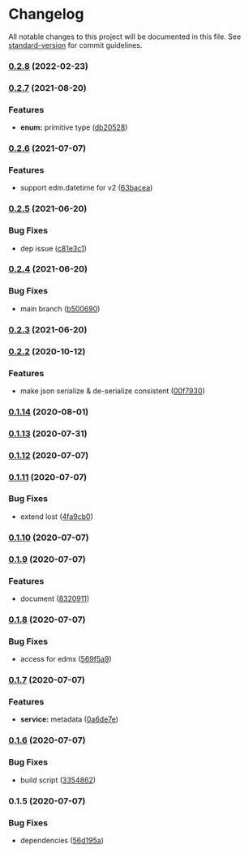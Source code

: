 # Changelog

All notable changes to this project will be documented in this file. See [standard-version](https://github.com/conventional-changelog/standard-version) for commit guidelines.

### [0.2.8](https://github.com/Soontao/odata-v4-metadata/compare/v0.2.7...v0.2.8) (2022-02-23)

### [0.2.7](https://github.com/Soontao/odata-v4-metadata/compare/v0.2.6...v0.2.7) (2021-08-20)


### Features

* **enum:** primitive type ([db20528](https://github.com/Soontao/odata-v4-metadata/commit/db20528d66c6633a871558bb9fab5bb54c48c050))

### [0.2.6](https://github.com/Soontao/odata-v4-metadata/compare/v0.2.5...v0.2.6) (2021-07-07)


### Features

* support edm.datetime for v2 ([63bacea](https://github.com/Soontao/odata-v4-metadata/commit/63bacea7bcedf6b336cf9a06e7340f0882b787a3))

### [0.2.5](https://github.com/Soontao/odata-v4-metadata/compare/v0.2.4...v0.2.5) (2021-06-20)


### Bug Fixes

* dep issue ([c81e3c1](https://github.com/Soontao/odata-v4-metadata/commit/c81e3c1d413c26b39dee829b2ea62694e55d343e))

### [0.2.4](https://github.com/Soontao/odata-v4-metadata/compare/v0.2.3...v0.2.4) (2021-06-20)


### Bug Fixes

* main branch ([b500690](https://github.com/Soontao/odata-v4-metadata/commit/b5006906b05e08154ed458eeda4572bce1964671))

### [0.2.3](https://github.com/Soontao/odata-v4-metadata/compare/v0.2.2...v0.2.3) (2021-06-20)

### [0.2.2](https://github.com/Soontao/odata-v4-metadata/compare/v0.1.14...v0.2.2) (2020-10-12)


### Features

* make json serialize & de-serialize consistent ([00f7930](https://github.com/Soontao/odata-v4-metadata/commit/00f7930e99776ca8dbd895d2f2ae9996f0ed6c32))

### [0.1.14](https://github.com/Soontao/odata-v4-metadata/compare/v0.1.13...v0.1.14) (2020-08-01)

### [0.1.13](https://github.com/Soontao/odata-v4-metadata/compare/v0.1.12...v0.1.13) (2020-07-31)

### [0.1.12](https://github.com/Soontao/odata-v4-metadata/compare/v0.1.11...v0.1.12) (2020-07-07)

### [0.1.11](https://github.com/Soontao/odata-v4-metadata/compare/v0.1.10...v0.1.11) (2020-07-07)


### Bug Fixes

* extend lost ([4fa9cb0](https://github.com/Soontao/odata-v4-metadata/commit/4fa9cb0861c74fa0eca53b783f5555245b794d61))

### [0.1.10](https://github.com/Soontao/odata-v4-metadata/compare/v0.1.9...v0.1.10) (2020-07-07)

### [0.1.9](https://github.com/Soontao/odata-v4-metadata/compare/v0.1.8...v0.1.9) (2020-07-07)


### Features

* document ([8320911](https://github.com/Soontao/odata-v4-metadata/commit/8320911d4c082ae0acf775cb0bdb403a327e9889))

### [0.1.8](https://github.com/Soontao/odata-v4-metadata/compare/v0.1.7...v0.1.8) (2020-07-07)


### Bug Fixes

* access for edmx ([569f5a9](https://github.com/Soontao/odata-v4-metadata/commit/569f5a9bbf6e7d9386f981fdeaccc0af575084bd))

### [0.1.7](https://github.com/Soontao/odata-v4-metadata/compare/v0.1.6...v0.1.7) (2020-07-07)


### Features

* **service:** metadata ([0a6de7e](https://github.com/Soontao/odata-v4-metadata/commit/0a6de7e7b8f376c40866919785afa1a2cc933495))

### [0.1.6](https://github.com/Soontao/odata-v4-metadata/compare/v0.1.5...v0.1.6) (2020-07-07)


### Bug Fixes

* build script ([3354862](https://github.com/Soontao/odata-v4-metadata/commit/3354862db954352ecdbed2e66967a6188d2b54ae))

### 0.1.5 (2020-07-07)


### Bug Fixes

* dependencies ([56d195a](https://github.com/Soontao/odata-v4-metadata/commit/56d195adb5c58543cf12ff9231ef2561a413a16a))

